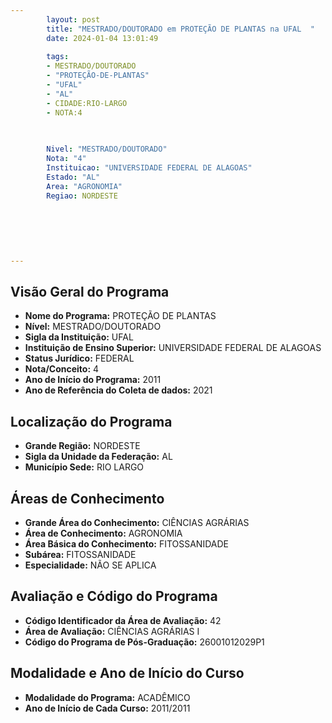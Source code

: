 ```yaml
---
        layout: post
        title: "MESTRADO/DOUTORADO em PROTEÇÃO DE PLANTAS na UFAL  "
        date: 2024-01-04 13:01:49
     
        tags:
        - MESTRADO/DOUTORADO
        - "PROTEÇÃO-DE-PLANTAS"
        - "UFAL"
        - "AL"
        - CIDADE:RIO-LARGO
        - NOTA:4
        
       

        Nivel: "MESTRADO/DOUTORADO"
        Nota: "4"
        Instituicao: "UNIVERSIDADE FEDERAL DE ALAGOAS"
        Estado: "AL"
        Area: "AGRONOMIA"
        Regiao: NORDESTE
        
        
        
        
        
        
---
```

## Visão Geral do Programa
- **Nome do Programa:** PROTEÇÃO DE PLANTAS
- **Nível:** MESTRADO/DOUTORADO
- **Sigla da Instituição:** UFAL
- **Instituição de Ensino Superior:** UNIVERSIDADE FEDERAL DE ALAGOAS
- **Status Jurídico:** FEDERAL
- **Nota/Conceito:** 4
- **Ano de Início do Programa:** 2011
- **Ano de Referência do Coleta de dados:** 2021

## Localização do Programa
- **Grande Região:** NORDESTE
- **Sigla da Unidade da Federação:** AL
- **Município Sede:** RIO LARGO

## Áreas de Conhecimento
- **Grande Área do Conhecimento:** CIÊNCIAS AGRÁRIAS
- **Área de Conhecimento:** AGRONOMIA
- **Área Básica do Conhecimento:** FITOSSANIDADE
- **Subárea:** FITOSSANIDADE
- **Especialidade:** NÃO SE APLICA

## Avaliação e Código do Programa
- **Código Identificador da Área de Avaliação:** 42
- **Área de Avaliação:** CIÊNCIAS AGRÁRIAS I
- **Código do Programa de Pós-Graduação:** 26001012029P1


## Modalidade e Ano de Início do Curso
- **Modalidade do Programa:** ACADÊMICO
- **Ano de Início de Cada Curso:** 2011/2011

